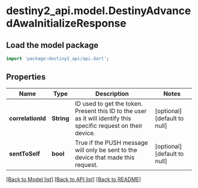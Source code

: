 # destiny2_api.model.DestinyAdvancedAwaInitializeResponse

## Load the model package
```dart
import 'package:destiny2_api/api.dart';
```

## Properties
Name | Type | Description | Notes
------------ | ------------- | ------------- | -------------
**correlationId** | **String** | ID used to get the token. Present this ID to the user as it will identify this specific request on their device. | [optional] [default to null]
**sentToSelf** | **bool** | True if the PUSH message will only be sent to the device that made this request. | [optional] [default to null]

[[Back to Model list]](../README.md#documentation-for-models) [[Back to API list]](../README.md#documentation-for-api-endpoints) [[Back to README]](../README.md)



